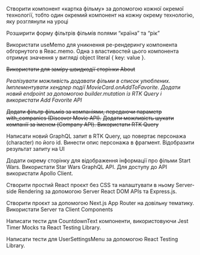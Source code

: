 Створити компонент «картка фільму» за допомогою кожної окремої технології, тобто один
окремий компонент на кожну окрему технологію, яку розглянули на уроці

Розширити форму фільтрів фільмів полями “країна” та “рік”

Використати useMemo для уникнення ре-рендерингу компонента обгорнутого в Reac.memo. Одна
з властивостей цього компонента отримує значення у вигляді object literal { key: value }.

~~Використати <Profiler> для заміру швидкодії сторінки About~~

_Реалізувати можливість додавати фільми в список улюблених. Імплементувати хендлер події
MovieCard.onAddToFavorite. Додати новий endpoint за допомогою builder.mutation із RTK
Query і використати Add Favorite API_

~~Додати фільтр фільмів за компаніями, передаючи параметр with_companies (Discover Movie API).~~
~~Додати можливість шукати компанії за іменем (Company API). Використати RTK Query~~
    
Написати новий GraphQL запит в RTK Query, що повертає персонажа (character) по його id.
Винести опис персонажа в фрагмент. Відобразити результат запиту на UI

Додати окрему сторінку для відображення інформації про фільми Start Wars. Використати Star
Wars GraphQL API. Для доступу до API використати Apollo Client.

Створити простий React проєкт без CSS та налаштувати в ньому Server-side Rendering за
допомогою Server React DOM APIs та Express.js.

Створити проєкт за допомогою Next.js App Router на довільну тематику. Використати Server та
Client Components

Написати тести для CountdownText компоненти, використовуючи Jest Timer Mocks та React
Testing Library.

Написати тести для UserSettingsMenu за допомогою React Testing Library.